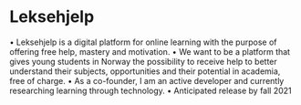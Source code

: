 # Leksehjelp
• Leksehjelp is a digital platform for online learning with the purpose of offering free help, mastery and motivation.
• We want to be a platform that gives young students in Norway the possibility to receive help to better understand their subjects, opportunities and their potential in academia, free of charge.
• As a co-founder, I am an active developer and currently researching learning through technology.
• Anticipated release by fall 2021

